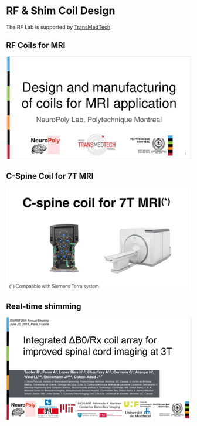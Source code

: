 # RF & Shim Coil Design

The RF Lab is supported by [TransMedTech](https://www.polymtl.ca/transmedtech/en/research-development/technology-platforms/imaging-technologies/design-and-manufacture-mri-antennas).

## RF Coils for MRI

<div class="pdf-container">
  <div class="r16-9">
    <object data="../_static/_media/20201120updatedprojects.pdf" type="application/pdf">
      <!-- fallback -->
      <a href="../_static/_media/20201120updatedprojects.pdf"><img src="../_static/_media/20201120updatedprojects.png" /></a>
    </object>
  </div>
</div>

## C-Spine Coil for 7T MRI

<div class="pdf-container">
  <div class="r16-9">
    <object data="../_static/_media/201907187tspinecoil.pdf" type="application/pdf" />
      <!-- fallback -->
      <a href="../_static/_media/201907187tspinecoil.pdf"><img src="../_static/_media/201907187tspinecoil.png" /></a>
    </object>
  </div>
</div>

## Real-time shimming

<div class="pdf-container">
  <div class="r16-9">
    <object data="../_static/_media/acdc3t.pdf" type="application/pdf" />
      <!-- fallback -->
      <a href="../_static/_media/acdc3t.pdf"><img src="../_static/_media/acdc3t.png" /></a>
    </object>
  </div>
</div>
